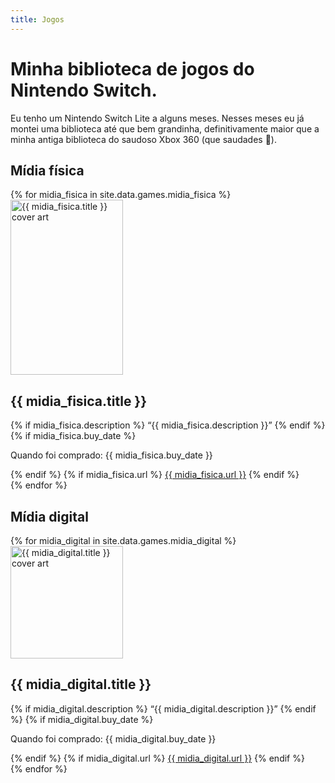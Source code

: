 ```yaml
---
title: Jogos
---
```

# Minha biblioteca de jogos do Nintendo Switch.

Eu tenho um Nintendo Switch Lite a alguns meses. Nesses meses eu já montei uma
biblioteca até que bem grandinha, definitivamente maior que a minha antiga
biblioteca do saudoso Xbox 360 (que saudades 🥲).

## Mídia física
<div class="game_collection">
{% for midia_fisica in site.data.games.midia_fisica %}
<div class="game" id="{{ midia_fisica.title | slugify }}">
    <a href="#{{ midia_fisica.title | slugify }}">
        <img
            alt="{{ midia_fisica.title }} cover art"
            width="180"
            height="280"
            loading="lazy"
            src="{{ midia_fisica.cover }}">
    </a>
    <hgroup class="game_info">
        <h2>{{ midia_fisica.title }}</h2>
        {% if midia_fisica.description %}
            <q>{{ midia_fisica.description }}</q>
        {% endif %}
        {% if midia_fisica.buy_date %}
            <p><span style="color: var(--accent-2)">Quando foi comprado:</span> {{ midia_fisica.buy_date }}</p>
        {% endif %}
        {% if midia_fisica.url %}
            <a href="{{ midia_fisica.url }}" target="_blank">{{ midia_fisica.url }}</a>
        {% endif %}
    </hgroup>
</div>
{% endfor %}
</div>

## Mídia digital
<div class="game_collection">
{% for midia_digital in site.data.games.midia_digital %}
<div class="game" id="{{ midia_digital.title | slugify }}">
    <a href="#{{ midia_digital.title | slugify }}">
        <img
            alt="{{ midia_digital.title }} cover art"
            width="180"
            height="180"
            loading="lazy"
            src="{{ midia_digital.cover }}">
    </a>
    <hgroup class="game_info">
        <h2>{{ midia_digital.title }}</h2>
        {% if midia_digital.description %}
            <q>{{ midia_digital.description }}</q>
        {% endif %}
        {% if midia_digital.buy_date %}
            <p><span style="color: var(--accent-2)">Quando foi comprado:</span> {{ midia_digital.buy_date }}</p>
        {% endif %}
        {% if midia_digital.url %}
            <a href="{{ midia_digital.url }}" target="_blank">{{ midia_digital.url }}</a>
        {% endif %}
    </hgroup>
</div>
{% endfor %}
</div>
